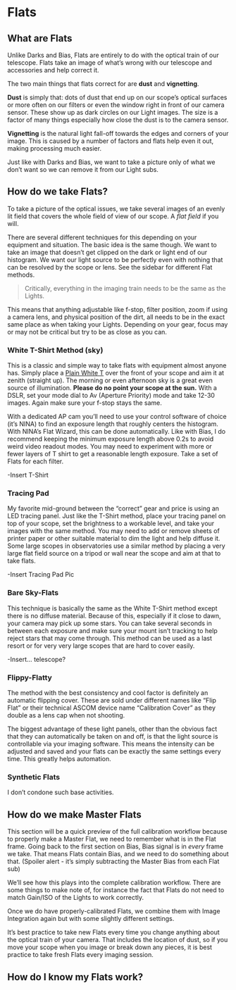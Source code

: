# Flats

## What are Flats
Unlike Darks and Bias, Flats are entirely to do with the optical train of our telescope. Flats take an image of what’s wrong with our telescope and accessories and help correct it. 

The two main things that flats correct for are **dust** and **vignetting**. 

**Dust** is simply that: dots of dust that end up on our scope’s optical surfaces or more often on our filters or even the window right in front of our camera sensor. These show up as dark circles on our Light images. The size is a factor of many things especially how close the dust is to the camera sensor. 

**Vignetting** is the natural light fall-off towards the edges and corners of your image. This is caused by a number of factors and flats help even it out, making processing much easier. 

Just like with Darks and Bias, we want to take a picture only of what we don’t want so we can remove it from our Light subs. 

## How do we take Flats?

To take a picture of the optical issues, we take several images of an evenly lit field that covers the whole field of view of our scope. A *flat field* if you will. 

There are several different techniques for this depending on your equipment and situation. The basic idea is the same though. We want to take an image that doesn’t get clipped on the dark or light end of our histogram. We want our light source to be perfectly even with nothing that can be resolved by the scope or lens. See the sidebar for different Flat methods.

> Critically, everything in the imaging train needs to be the same as the Lights.

This means that anything adjustable like f-stop, filter position, zoom if using a camera lens, and physical position of the dirt, all needs to be in the exact same place as when taking your Lights. Depending on your gear, focus may or may not be critical but try to be as close as you can. 

### White T-Shirt Method (sky)

This is a classic and simple way to take flats with equipment almost anyone has. Simply place a <a href="https://youtu.be/h_m-BjrxmgI">Plain White T</a> over the front of your scope and aim it at zenith (straight up). The morning or even afternoon sky is a great even source of illumination. **Please do no point your scope at the sun.** With a DSLR, set your mode dial to Av (Aperture Priority) mode and take 12-30 images. Again make sure your f-stop stays the same. 

With a dedicated AP cam you’ll need to use your control software of choice (it’s NINA) to find an exposure length that roughly centers the histogram. With NINA’s Flat Wizard, this can be done automatically. Like with Bias, I do recommend keeping the minimum exposure length above 0.2s to avoid weird video readout modes. You may need to experiment with more or fewer layers of T shirt to get a reasonable length exposure. Take a set of Flats for each filter. 

-Insert T-Shirt

### Tracing Pad

My favorite mid-ground between the “correct” gear and price is using an LED tracing panel. Just like the T-Shirt method, place your tracing panel on top of your scope, set the brightness to a workable level, and take your images with the same method. You may need to add or remove sheets of printer paper or other suitable material to dim the light and help diffuse it. 
Some large scopes in observatories use a similar method by placing a very large flat field source on a tripod or wall near the scope and aim at that to take flats.

-Insert Tracing Pad Pic
### Bare Sky-Flats

This technique is basically the same as the White T-Shirt method except there is no diffuse material. Because of this, especially if it close to dawn, your camera may pick up some stars. You can take several seconds in between each exposure and make sure your mount isn’t tracking to help reject stars that may come through. This method can be used as a last resort or for very very large scopes that are hard to cover easily. 

-Insert… telescope?

### Flippy-Flatty

The method with the best consistency and cool factor is definitely an automatic flipping cover. These are sold under different names like “Flip Flat” or their technical ASCOM device name “Calibration Cover” as they double as a lens cap when not shooting. 

The biggest advantage of these light panels, other than the obvious fact that they can automatically be taken on and off, is that the light source is controllable via your imaging software. This means the intensity can be adjusted and saved and your flats can be exactly the same settings every time. This greatly helps automation. 

### Synthetic Flats

I don’t condone such base activities. 


## How do we make Master Flats
This section will be a quick preview of the full calibration workflow because to properly make a Master Flat, we need to remember what is in the Flat frame. Going back to the first section on Bias, Bias signal is in *every* frame we take. That means Flats contain Bias, and we need to do something about that. (Spoiler alert - it’s simply subtracting the Master Bias from each Flat sub)

We’ll see how this plays into the complete calibration workflow. There are some things to make note of, for instance the fact that Flats do not need to match Gain/ISO of the Lights to work correctly.

Once we do have properly-calibrated Flats, we combine them with Image Integration again but with some slightly different settings. 

It’s best practice to take new Flats every time you change anything about the optical train of your camera. That includes the location of dust, so if you move your scope when you image or break down any pieces, it is best practice to take fresh Flats every imaging session.

## How do I know my Flats work?

